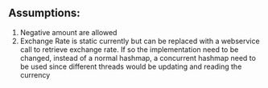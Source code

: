 ## Assumptions:
1. Negative amount are allowed
2. Exchange Rate is static currently but can be replaced with a
webservice call to retrieve exchange rate. If so the implementation need
to be changed, instead of a normal hashmap, a concurrent hashmap need to
be used since different threads would be updating and reading the
currency
